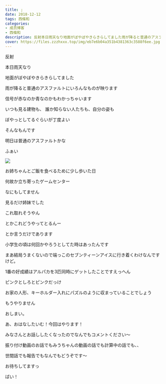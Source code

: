 ```yaml
---
title: ;
date: 2018-12-12
tags: 西條和
categories: 
- 成员博客
- 西條和
description: 反射本日雨天なり地面がぼやぼやきらきらしてました雨が降ると普通のアスファルトにいろんな...
cover: https://files.zzzhxxx.top/img/eb7e6b04a351b4381363c3588f6ee.jpg 
---
```













反射


















本日雨天なり













地面がぼやぼやきらきらしてました










雨が降ると普通のアスファルトにいろんなものが映ります











信号が赤なのか青なのかもわかっちゃいます












いつも見る建物も、
誰か知らない人たちも、自分の姿も










ぼやっとしてるぐらいが丁度よい








そんなもんです
















明日は普通のアスファルトかな



















ふぁい










![](https://files.zzzhxxx.top/img/eb7e6b04a351b4381363c3588f6ee.jpg)




お姉ちゃんとご飯を食べるために少し歩いた日











何故か立ち寄ったゲームセンター














なにもしてません












見るだけ姉妹でした











これ取れそうやん


とかこれどうやってとるんー




とか言うだけであります











小学生の頃は何回かやろうとしてた時はあったんです














まあ結局うまくないので端っこのセブンティーンアイスに行き着くわけなんですけど。













1番の好成績はアルパカを3匹同時にゲットしたことですえっへん








ピンクとしろとピンクだっけ












お家の人形、キーホルダー入れにパズルのように収まっていることでしょう















もうやりません














おしまい。











あ、おはなしたいむ！今回はやります！







みなさんとお話ししたくなったのでなんでもコメントください〜






振り付け動画のお話でもみうちゃんの動画の話でも計算中の話でも、、







世間話でも報告でもなんでもどうぞです〜










お待ちしてますっ







ばい！


